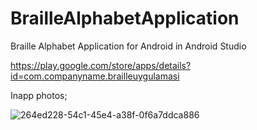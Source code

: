# BrailleAlphabetApplication
 Braille Alphabet Application for Android in Android Studio
 
 https://play.google.com/store/apps/details?id=com.companyname.brailleuygulamasi
 
 
 Inapp photos;
 
![264ed228-54c1-45e4-a38f-0f6a7ddca886](https://user-images.githubusercontent.com/89451731/148676215-387985d9-a222-429f-9f78-c1d65dc4615a.jpg)
